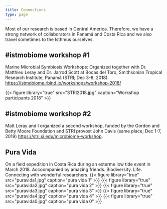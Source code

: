 ```yaml
---
title: Connections
type: page
---
```


Most of our research is based in Central America. Therefore,  we have a strong network of collaborators in Panamá and Costa Rica and we also travel sometimes to the Isthmus ourselves. 

## #istmobiome workshop #1
Marine Microbial Symbiosis Workshops: Organized together with Dr. Matthieu Leray and Dr. Jarrod Scott at Bocas del Toro, Smithsonian Tropical Research Institute, Panamá (STRI; Dec 3-8, 2018). https://istmobiome.rbind.io/workshops/workshop-2018/

{{< figure library="true" src="STRI2018.jpg" caption="Workshop participants 2018" >}}

## #istmobiome workshop #2
Matt Leray and I organized a second workshop, funded by the Gordon and Betty Moore Foundation and STRI provost John Davis (same place; Dec 1-7, 2019) https://stri.si.edu/microbiome-workshop.

## Pura Vida
On a field expedition in Costa Rica during an exterme low tide event in March 2018. Accoompanied by amazing friends. Biodiversity. Life. Connecting with wonderful researchers. 
{{< figure library="true" src="puravida1.jpg" caption="pura vida 1" >}}
{{< figure library="true" src="puravida2.jpg" caption="pura vida 2" >}}
{{< figure library="true" src="puravida3.jpg" caption="pura vida 3" >}}
{{< figure library="true" src="puravida4.jpg" caption="pura vida 4" >}}
{{< figure library="true" src="puravida0.jpg" caption="pura vida 0" >}}
